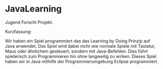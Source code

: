 # JavaLearning
Jugend Forscht Projekt.


Kurzfassung:

Wir haben ein Spiel programmiert das das Learning by Doing Prinzip auf Java anwendet. Das Spiel wird dabei nicht wie normale Spiele mit Tastatur, Maus oder ähnlichem gesteuert, sondern mit Java-Befehlen. Dies führt spielerisch zum Programmieren hin ohne langweilig zu wirken. Dieses Spiel haben wir in Java mithilfe der Programmierumgebung Eclipse programmiert.
